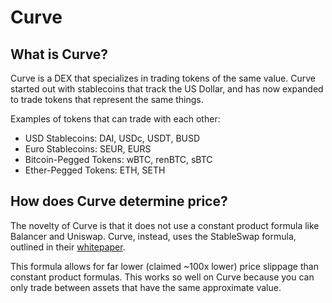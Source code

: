 # Curve

## What is Curve?

Curve is a DEX that specializes in trading tokens of the same value. Curve started out with stablecoins that track the US Dollar, and has now expanded to trade tokens that represent the same things.

Examples of tokens that can trade with each other:

* USD Stablecoins: DAI, USDc, USDT, BUSD
* Euro Stablecoins: SEUR, EURS
* Bitcoin-Pegged Tokens: wBTC, renBTC, sBTC
* Ether-Pegged Tokens: ETH, SETH

## How does Curve determine price?

The novelty of Curve is that it does not use a constant product formula like Balancer and Uniswap. Curve, instead, uses the StableSwap formula, outlined in their [whitepaper](https://www.curve.fi/stableswap-paper.pdf). 

This formula allows for far lower \(claimed ~100x lower\) price slippage than constant product formulas. This works so well on Curve because you can only trade between assets that have the same approximate value.




